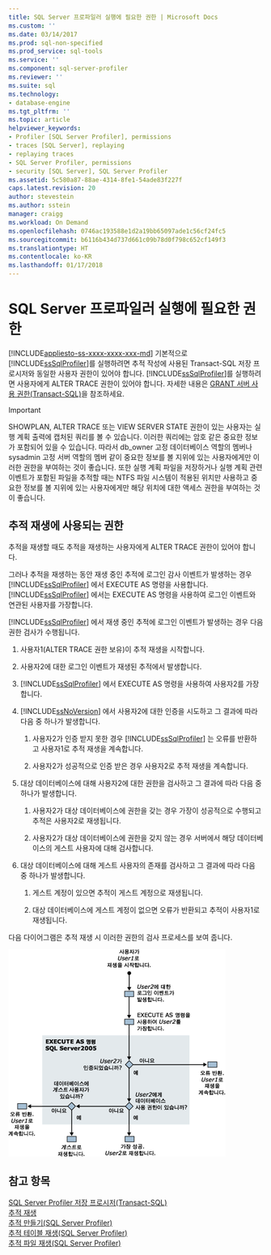 ```yaml
---
title: SQL Server 프로파일러 실행에 필요한 권한 | Microsoft Docs
ms.custom: ''
ms.date: 03/14/2017
ms.prod: sql-non-specified
ms.prod_service: sql-tools
ms.service: ''
ms.component: sql-server-profiler
ms.reviewer: ''
ms.suite: sql
ms.technology:
- database-engine
ms.tgt_pltfrm: ''
ms.topic: article
helpviewer_keywords:
- Profiler [SQL Server Profiler], permissions
- traces [SQL Server], replaying
- replaying traces
- SQL Server Profiler, permissions
- security [SQL Server], SQL Server Profiler
ms.assetid: 5c580a87-88ae-4314-8fe1-54ade83f227f
caps.latest.revision: 20
author: stevestein
ms.author: sstein
manager: craigg
ms.workload: On Demand
ms.openlocfilehash: 0746ac193588e1d2a19bb65097ade1c56cf24fc5
ms.sourcegitcommit: b6116b434d737d661c09b78d0f798c652cf149f3
ms.translationtype: HT
ms.contentlocale: ko-KR
ms.lasthandoff: 01/17/2018
---
```

# <a name="permissions-required-to-run-sql-server-profiler"></a>SQL Server 프로파일러 실행에 필요한 권한
[!INCLUDE[appliesto-ss-xxxx-xxxx-xxx-md](../../includes/appliesto-ss-xxxx-xxxx-xxx-md.md)] 기본적으로 [!INCLUDE[ssSqlProfiler](../../includes/sssqlprofiler-md.md)]를 실행하려면 추적 작성에 사용된 Transact-SQL 저장 프로시저와 동일한 사용자 권한이 있어야 합니다. [!INCLUDE[ssSqlProfiler](../../includes/sssqlprofiler-md.md)]를 실행하려면 사용자에게 ALTER TRACE 권한이 있어야 합니다. 자세한 내용은 [GRANT 서버 사용 권한&#40;Transact-SQL&#41;](../../t-sql/statements/grant-server-permissions-transact-sql.md)을 참조하세요.  
  
> [!IMPORTANT]  
>  SHOWPLAN, ALTER TRACE 또는 VIEW SERVER STATE 권한이 있는 사용자는 실행 계획 출력에 캡처된 쿼리를 볼 수 있습니다. 이러한 쿼리에는 암호 같은 중요한 정보가 포함되어 있을 수 있습니다. 따라서 db_owner 고정 데이터베이스 역할의 멤버나 sysadmin 고정 서버 역할의 멤버 같이 중요한 정보를 볼 지위에 있는 사용자에게만 이러한 권한을 부여하는 것이 좋습니다. 또한 실행 계획 파일을 저장하거나 실행 계획 관련 이벤트가 포함된 파일을 추적할 때는 NTFS 파일 시스템이 적용된 위치만 사용하고 중요한 정보를 볼 지위에 있는 사용자에게만 해당 위치에 대한 액세스 권한을 부여하는 것이 좋습니다.  
  
## <a name="permissions-used-to-replay-traces"></a>추적 재생에 사용되는 권한  
 추적을 재생할 때도 추적을 재생하는 사용자에게 ALTER TRACE 권한이 있어야 합니다.  
  
 그러나 추적을 재생하는 동안 재생 중인 추적에 로그인 감사 이벤트가 발생하는 경우 [!INCLUDE[ssSqlProfiler](../../includes/sssqlprofiler-md.md)] 에서 EXECUTE AS 명령을 사용합니다. [!INCLUDE[ssSqlProfiler](../../includes/sssqlprofiler-md.md)] 에서는 EXECUTE AS 명령을 사용하여 로그인 이벤트와 연관된 사용자를 가장합니다.  
  
 [!INCLUDE[ssSqlProfiler](../../includes/sssqlprofiler-md.md)] 에서 재생 중인 추적에 로그인 이벤트가 발생하는 경우 다음 권한 검사가 수행됩니다.  
  
1.  사용자1(ALTER TRACE 권한 보유)이 추적 재생을 시작합니다.  
  
2.  사용자2에 대한 로그인 이벤트가 재생된 추적에서 발생합니다.  
  
3.  [!INCLUDE[ssSqlProfiler](../../includes/sssqlprofiler-md.md)] 에서 EXECUTE AS 명령을 사용하여 사용자2를 가장합니다.  
  
4.  [!INCLUDE[ssNoVersion](../../includes/ssnoversion-md.md)] 에서 사용자2에 대한 인증을 시도하고 그 결과에 따라 다음 중 하나가 발생합니다.  
  
    1.  사용자2가 인증 받지 못한 경우 [!INCLUDE[ssSqlProfiler](../../includes/sssqlprofiler-md.md)] 는 오류를 반환하고 사용자1로 추적 재생을 계속합니다.  
  
    2.  사용자2가 성공적으로 인증 받은 경우 사용자2로 추적 재생을 계속합니다.  
  
5.  대상 데이터베이스에 대해 사용자2에 대한 권한을 검사하고 그 결과에 따라 다음 중 하나가 발생합니다.  
  
    1.  사용자2가 대상 데이터베이스에 권한을 갖는 경우 가장이 성공적으로 수행되고 추적은 사용자2로 재생됩니다.  
  
    2.  사용자2가 대상 데이터베이스에 권한을 갖지 않는 경우 서버에서 해당 데이터베이스의 게스트 사용자에 대해 검사합니다.  
  
6.  대상 데이터베이스에 대해 게스트 사용자의 존재를 검사하고 그 결과에 따라 다음 중 하나가 발생합니다.  
  
    1.  게스트 계정이 있으면 추적이 게스트 계정으로 재생됩니다.  
  
    2.  대상 데이터베이스에 게스트 계정이 없으면 오류가 반환되고 추적이 사용자1로 재생됩니다.  
  
 다음 다이어그램은 추적 재생 시 이러한 권한의 검사 프로세스를 보여 줍니다.  
  
 ![SQL Server Profiler 추적 재생 권한](../../tools/sql-server-profiler/media/replaytracedecisiontree.gif "SQL Server Profiler 추적 재생 권한")  
  
## <a name="see-also"></a>참고 항목  
 [SQL Server Profiler 저장 프로시저&#40;Transact-SQL&#41;](../../relational-databases/system-stored-procedures/sql-server-profiler-stored-procedures-transact-sql.md)   
 [추적 재생](../../tools/sql-server-profiler/replay-traces.md)   
 [추적 만들기&#40;SQL Server Profiler&#41;](../../tools/sql-server-profiler/create-a-trace-sql-server-profiler.md)   
 [추적 테이블 재생&#40;SQL Server Profiler&#41;](../../tools/sql-server-profiler/replay-a-trace-table-sql-server-profiler.md)   
 [추적 파일 재생&#40;SQL Server Profiler&#41;](../../tools/sql-server-profiler/replay-a-trace-file-sql-server-profiler.md)  
  
  

